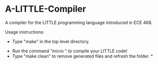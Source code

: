 # A-LITTLE-Compiler
A compiler for the LITTLE programming language introduced in ECE 468.

Usage instructions:
* Type "make" in the top level directory.
- Run the command "micro <LITTLE code file name>" to compile your LITTLE code!
- Type "make clean" to remove generated files and refresh the folder. *
